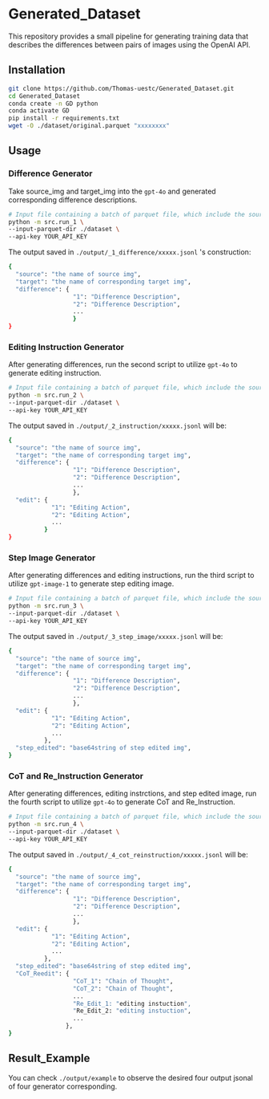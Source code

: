 # Generated_Dataset

This repository provides a small pipeline for generating training data that
describes the differences between pairs of images using the OpenAI API.

## Installation

```bash
git clone https://github.com/Thomas-uestc/Generated_Dataset.git
cd Generated_Dataset
conda create -n GD python
conda activate GD
pip install -r requirements.txt
wget -O ./dataset/original.parquet "xxxxxxxx"
```

## Usage

### Difference Generator
Take source_img and target_img into the `gpt-4o` and generated corresponding difference descriptions.

```bash
# Input file containing a batch of parquet file, which include the source and target images bytes.
python -m src.run_1 \
--input-parquet-dir ./dataset \
--api-key YOUR_API_KEY 
```

The output saved in `./output/_1_difference/xxxxx.jsonl` 's construction:
```bash
{
  "source": "the name of source img",
  "target": "the name of corresponding target img",
  "difference": {
                  "1": "Difference Description",
                  "2": "Difference Description",
                  ...
                  }
}
```

### Editing Instruction Generator

After generating differences, run the second script to utilize `gpt-4o` to generate editing instruction.

```bash
# Input file containing a batch of parquet file, which include the source and target images bytes.
python -m src.run_2 \
--input-parquet-dir ./dataset \
--api-key YOUR_API_KEY 
```
The output saved in `./output/_2_instruction/xxxxx.jsonl` will be:
```bash
{
  "source": "the name of source img",
  "target": "the name of corresponding target img",
  "difference": {
                  "1": "Difference Description",
                  "2": "Difference Description",
                  ...
                  },
  "edit": {
            "1": "Editing Action",
            "2": "Editing Action",
            ...
          }
}
```

### Step Image Generator

After generating differences and editing instructions, run the third script to utilize `gpt-image-1` to generate step editing image.

```bash
# Input file containing a batch of parquet file, which include the source and target images bytes.
python -m src.run_3 \
--input-parquet-dir ./dataset \
--api-key YOUR_API_KEY 
```

The output saved in `./output/_3_step_image/xxxxx.jsonl` will be:
```bash
{
  "source": "the name of source img",
  "target": "the name of corresponding target img",
  "difference": {
                  "1": "Difference Description",
                  "2": "Difference Description",
                  ...
                  },
  "edit": {
            "1": "Editing Action",
            "2": "Editing Action",
            ...
          },
  "step_edited": "base64string of step edited img",
}
```

### CoT and Re_Instruction Generator

After generating differences, editing instrctions, and step edited image, run the fourth script to utilize `gpt-4o` to generate CoT and Re_Instruction.

```bash
# Input file containing a batch of parquet file, which include the source and target images bytes.
python -m src.run_4 \
--input-parquet-dir ./dataset \
--api-key YOUR_API_KEY 
```

The output saved in `./output/_4_cot_reinstruction/xxxxx.jsonl` will be:
```bash
{
  "source": "the name of source img",
  "target": "the name of corresponding target img",
  "difference": {
                  "1": "Difference Description",
                  "2": "Difference Description",
                  ...
                  },
  "edit": {
            "1": "Editing Action",
            "2": "Editing Action",
            ...
          },
  "step_edited": "base64string of step edited img",
  "CoT_Reedit": {
                  "CoT_1": "Chain of Thought",
                  "CoT_2": "Chain of Thought",
                  ...
                  "Re_Edit_1: "editing instuction",
                  "Re_Edit_2: "editing instuction",
                  ...
                },
}
```

## Result_Example

You can check `./output/example` to observe the desired four output jsonal of four generator corresponding.